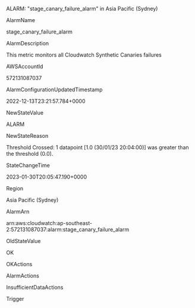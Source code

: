 ALARM: "stage_canary_failure_alarm" in Asia Pacific (Sydney)

AlarmName

stage_canary_failure_alarm

AlarmDescription

This metric monitors all Cloudwatch Synthetic Canaries failures

AWSAccountId

572131087037

AlarmConfigurationUpdatedTimestamp

2022-12-13T23:21:57.784+0000

NewStateValue

ALARM

NewStateReason

Threshold Crossed: 1 datapoint [1.0 (30/01/23 20:04:00)] was greater than the threshold (0.0).

StateChangeTime

2023-01-30T20:05:47.190+0000

Region

Asia Pacific (Sydney)

AlarmArn

arn:aws:cloudwatch:ap-southeast-2:572131087037:alarm:stage_canary_failure_alarm

OldStateValue

OK

OKActions

AlarmActions

InsufficientDataActions

Trigger